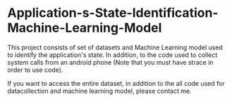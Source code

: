 # Application-s-State-Identification-Machine-Learning-Model
This project consists of set of datasets and Machine Learning model used to identify the application's state. In addition, to the code used to collect system calls from an android phone (Note that you must have strace in order to use code). 

If you want to access the entire dataset, in addition to the all code used for datacollection and machine learning model, please contact me. 
